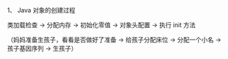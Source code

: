 1、 Java 对象的创建过程

类加载检查 -> 分配内存 -> 初始化零值 -> 对象头配置 -> 执行 init 方法

（妈妈准备生孩子，看看是否做好了准备 -> 给孩子分配床位 -> 分配一个小名 -> 孩子基因序列 -> 生孩子）
